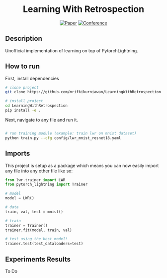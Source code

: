 <div align="center">    
 
# Learning With Retrospection     

[![Paper](http://img.shields.io/badge/paper-arxiv.1001.2234-B31B1B.svg)](https://arxiv.org/abs/2012.13098)
[![Conference](http://img.shields.io/badge/AAAI-2021-4b44ce.svg)](https://www.aminer.cn/pub/5fe5b80991e011e85bd96943/learning-with-retrospection?conf=aaai2021)  
</div>
 
## Description   
Unofficial implementation of learning on top of PytorchLightning. 

## How to run   
First, install dependencies   
```bash
# clone project   
git clone https://github.com/mrifkikurniawan/LearningWithRetrospection.git

# install project   
cd LearningWithRetrospection 
pip install -e .   
 ```   
 Next, navigate to any file and run it.   
 ```bash

# run training module (example: train lwr on mnist dataset)   
python train.py --cfg config/lwr_mnist_resnet18.yaml  
```

## Imports
This project is setup as a package which means you can now easily import any file into any other file like so:
```python
from lwr.trainer import LWR
from pytorch_lightning import Trainer

# model
model = LWR()

# data
train, val, test = mnist()

# train
trainer = Trainer()
trainer.fit(model, train, val)

# test using the best model!
trainer.test(test_dataloaders=test)
```

## Experiments Results
To Do
